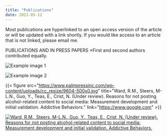 ```yaml
---
title: "Publications"
date: 2021-05-12
---
```


Most publications are hyperlinked to an open access version of the article or will be updated with a link shortly. If you would like access to an article that is not linked, please email me.

PUBLICATIONS AND IN PRESS PAPERS
*First and second authors contributed equally.

![Example image 1](/static/images/profile-cow.png)

![Example image 2](https://www.palmpressinc.com/wp-content/uploads/cc_resize/9604-500x0.jpg)

{{< figure src="https://www.palmpressinc.com/wp-content/uploads/cc_resize/9604-500x0.jpg" title="Ward, R.M., Steers, M-L.N., Guo, Y., Teas, E., Crist, N. (Under review). Reasons for not posting alcohol-related content to social media: Measurement development and initial validation. Addictive Behaviors." link="https://www.google.com" >}}

[![Ward, R.M., Steers, M-L.N., Guo, Y., Teas, E., Crist, N. (Under review). Reasons for not posting alcohol-related content
to social media: Measurement development and initial validation. Addictive Behaviors.](https://www.palmpressinc.com/wp-content/uploads/cc_resize/9604-500x0.jpg)](https://www.google.com)
